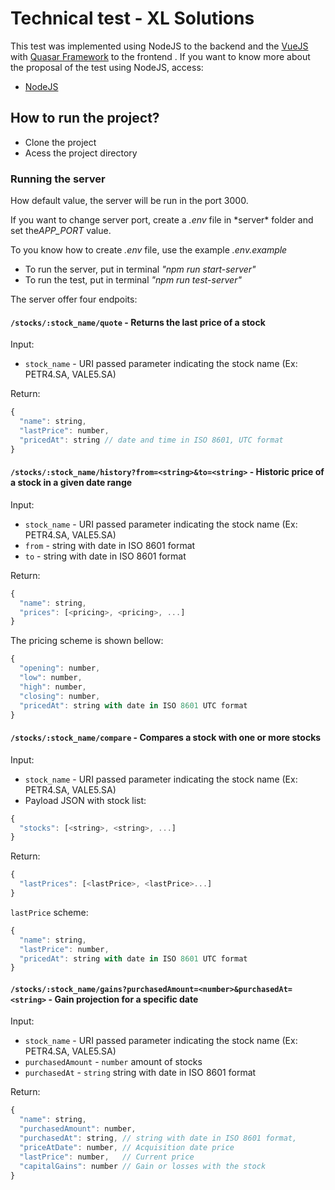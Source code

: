 # Technical test - XL Solutions 

This test was implemented using NodeJS to the backend and the [VueJS](https://vuejs.org/) with [Quasar Framework](http://quasar-framework.org/) to the frontend .
If you want to know more about the proposal of the test using NodeJS, access:

- [NodeJS](doc-node-test/README_ENGLISH.md)

## How to run the project?

- Clone the project
- Acess the project directory

### Running the server

<p>How default value, the server will be run in the port 3000.</p>
<p>If you want to change server port, create a <i>.env</i> file in 
*server* folder and set the<i>APP_PORT</i> value.</p>
To you know how to create <i>.env</i> file, use the example <i>.env.example</i></p>

- To run the server, put in terminal *"npm run start-server"*
- To run the test, put in terminal *"npm run test-server"*

The server offer four endpoits:

#### `/stocks/:stock_name/quote` - Returns the last price of a stock ####

Input:

- `stock_name` - URI passed parameter indicating the stock name (Ex: PETR4.SA, VALE5.SA)

Return:

```js
{
  "name": string,
  "lastPrice": number,
  "pricedAt": string // date and time in ISO 8601, UTC format
}
```

#### `/stocks/:stock_name/history?from=<string>&to=<string>` - Historic price of a stock in a given date range ####

Input:

- `stock_name` - URI passed parameter indicating the stock name (Ex: PETR4.SA, VALE5.SA)
- `from` - string with date in ISO 8601 format
- `to` - string with date in ISO 8601 format

Return:
```js
{
  "name": string,
  "prices": [<pricing>, <pricing>, ...]
}
```

The pricing scheme is shown bellow:

```js
{
  "opening": number,
  "low": number,
  "high": number,
  "closing": number,
  "pricedAt": string with date in ISO 8601 UTC format
}
```

#### `/stocks/:stock_name/compare` - Compares a stock with one or more stocks ####

Input:

- `stock_name` - URI passed parameter indicating the stock name (Ex: PETR4.SA, VALE5.SA)
- Payload JSON with stock list:

```js
{
  "stocks": [<string>, <string>, ...]
}
```

Return:

```js
{
  "lastPrices": [<lastPrice>, <lastPrice>...]
}
```

`lastPrice` scheme:

```js
{
  "name": string,
  "lastPrice": number,
  "pricedAt": string with date in ISO 8601 UTC format
}
```

#### `/stocks/:stock_name/gains?purchasedAmount=<number>&purchasedAt=<string>` - Gain projection for a specific date ####

Input:

- `stock_name` - URI passed parameter indicating the stock name (Ex: PETR4.SA, VALE5.SA)
- `purchasedAmount` - `number` amount of stocks
- `purchasedAt` - `string` string with date in ISO 8601 format

Return:

```js
{
  "name": string,
  "purchasedAmount": number,
  "purchasedAt": string, // string with date in ISO 8601 format,
  "priceAtDate": number, // Acquisition date price
  "lastPrice": number,   // Current price
  "capitalGains": number // Gain or losses with the stock
}
```
